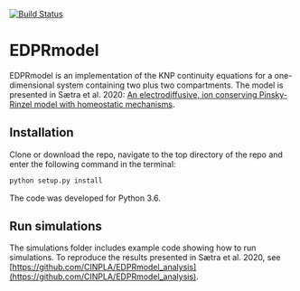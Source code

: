 [![Build Status](https://travis-ci.com/CINPLA/EDPRmodel.svg?token=ysPymD2Us3kpyo2SF9i6&branch=master)](https://travis-ci.com/CINPLA/EDPRmodel)

# EDPRmodel

EDPRmodel is an implementation of the KNP continuity equations for a
one-dimensional system containing two plus two compartments.
The model is presented in Sætra et al. 2020: [An electrodiffusive, ion conserving Pinsky-Rinzel model with homeostatic mechanisms](https://doi.org/10.1371/journal.pcbi.1007661
).

## Installation 

Clone or download the repo, navigate to the top directory of the repo and enter the following
command in the terminal: 
```bash
python setup.py install
```
The code was developed for Python 3.6.

## Run simulations

The simulations folder includes example code showing how to run simulations. 
To reproduce the results presented in Sætra et al. 2020, see 
[https://github.com/CINPLA/EDPRmodel_analysis](https://github.com/CINPLA/EDPRmodel_analysis).

